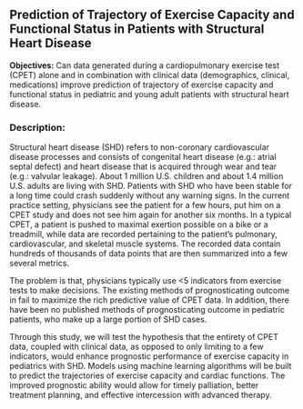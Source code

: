 ## Prediction of Trajectory of Exercise Capacity and Functional Status in Patients with Structural Heart Disease

**Objectives:** Can data generated during a cardiopulmonary exercise test (CPET) alone and in combination with clinical data (demographics, clinical, medications) improve prediction of trajectory of exercise capacity and functional status in pediatric and young adult patients with structural heart disease. 

### Description:

Structural heart disease (SHD) refers to non-coronary cardiovascular disease processes and consists of congenital heart disease (e.g.: atrial septal defect) and heart disease that is acquired through wear and tear (e.g.: valvular leakage). About 1 million U.S. children and about 1.4 million U.S. adults are living with SHD. Patients with SHD who have been stable for a long time could crash suddenly without any warning signs. In the current practice setting, physicians see the patient for a few hours, put him on a CPET study and does not see him again for another six months. In a typical CPET, a patient is pushed to maximal exertion possible on a bike or a treadmill, while data are recorded pertaining to the patient’s pulmonary, cardiovascular, and skeletal muscle systems. The recorded data contain hundreds of thousands of data points that are then summarized into a few several metrics. 

The problem is that, physicians typically use <5 indicators from exercise tests to make decisions. The existing methods of prognosticating outcome in fail to maximize the rich predictive value of CPET data. In addition, there have been no published methods of prognosticating outcome in pediatric patients, who make up a large portion of SHD cases. 

Through this study, we will test the hypothesis that the entirety of CPET data, coupled with clinical data, as opposed to only limiting to a few indicators, would enhance prognostic performance of exercise capacity in pediatrics with SHD. Models using machine learning algorithms will be built to predict the trajectories of exercise capacity and cardiac functions. The improved prognostic ability would allow for timely palliation, better treatment planning, and effective intercession with advanced therapy. 
